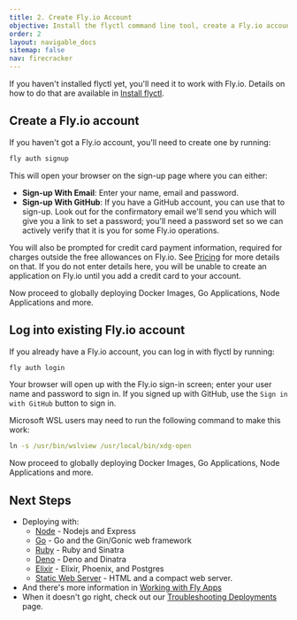 ```yaml
---
title: 2. Create Fly.io Account
objective: Install the flyctl command line tool, create a Fly.io account, and launch
order: 2
layout: navigable_docs
sitemap: false
nav: firecracker
---
```


If you haven't installed flyctl yet, you'll need it to work with Fly.io. Details on how to do that are available in [Install flyctl](/docs/hands-on/install-flyctl/).

## Create a Fly.io account

If you haven't got a Fly.io account, you'll need to create one by running:

```cmd
fly auth signup
```

This will open your browser on the sign-up page where you can either:

* **Sign-up With Email**: Enter your name, email and password.
* **Sign-up With GitHub**: If you have a GitHub account, you can use that to sign-up. Look out for the confirmatory email we'll send you which will give you a link to set a password; you'll need a password set so we can actively verify that it is you for some Fly.io operations.

You will also be prompted for credit card payment information, required for charges outside the free allowances on Fly.io. See [Pricing](/docs/about/pricing) for more details on that. If you do not enter details here, you will be unable to create an application on Fly.io until you add a credit card to your account.

Now proceed to globally deploying Docker Images, Go Applications, Node Applications and more.

## Log into existing Fly.io account

If you already have a Fly.io account, you can log in with flyctl by running:

```cmd
fly auth login
```

Your browser will open up with the Fly.io sign-in screen; enter your user name and password to sign in. If you signed up with GitHub, use the `Sign in with GitHub` button to sign in.

Microsoft WSL users may need to run the following command to make this work:

```cmd
ln -s /usr/bin/wslview /usr/local/bin/xdg-open
```

Now proceed to globally deploying Docker Images, Go Applications, Node Applications and more.

## Next Steps

* Deploying with:
  * [Node](/docs/languages-and-frameworks/node/) - Nodejs and Express
  * [Go](/docs/languages-and-frameworks/golang/) - Go and the Gin/Gonic web framework
  * [Ruby](/docs/languages-and-frameworks/ruby/) - Ruby and Sinatra
  * [Deno](/docs/languages-and-frameworks/deno/) - Deno and Dinatra
  * [Elixir](/docs/elixir/getting-started/) - Elixir, Phoenix, and Postgres
  * [Static Web Server](/docs/languages-and-frameworks/static/) - HTML and a compact web server.
* And there's more information in [Working with Fly Apps](/docs/getting-started/working-with-fly-apps/)
* When it doesn't go right, check out our [Troubleshooting Deployments](/docs/getting-started/troubleshooting/) page.

